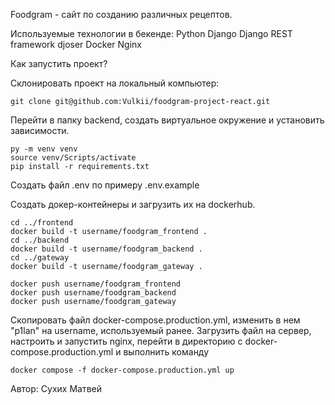 Foodgram - сайт по созданию различных рецептов.


Используемые технологии в бекенде:
Python
Django
Django REST framework
djoser
Docker
Nginx

Как запустить проект?

Склонировать проект на локальный компьютер:
```
git clone git@github.com:Vulkii/foodgram-project-react.git
```

Перейти в папку backend, создать виртуальное окружение и установить зависимости.
```
py -m venv venv
source venv/Scripts/activate
pip install -r requirements.txt
```

Создать файл .env по примеру .env.example

Создать докер-контейнеры и загрузить их на dockerhub.
```
cd ../frontend
docker build -t username/foodgram_frontend . 
cd ../backend
docker build -t username/foodgram_backend .
cd ../gateway
docker build -t username/foodgram_gateway .

docker push username/foodgram_frontend
docker push username/foodgram_backend
docker push username/foodgram_gateway
```

Скопировать файл docker-compose.production.yml, изменить в нем "p1lan" на username, используемый ранее.
Загрузить файл на сервер, настроить и запустить nginx, перейти в директорию с docker-compose.production.yml и выполнить команду

```
docker compose -f docker-compose.production.yml up
```

Автор:
Сухих Матвей
